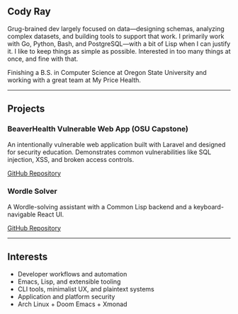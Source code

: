 ## Cody Ray

Grug-brained dev largely focused on data—designing schemas, analyzing complex datasets, and building tools to support that work. I primarily work with Go, Python, Bash, and PostgreSQL—with a bit of Lisp when I can justify it. I like to keep things as simple as possible. Interested in too many things at once, and fine with that.

Finishing a B.S. in Computer Science at Oregon State University and working with a great team at My Price Health.

---

## Projects
### BeaverHealth Vulnerable Web App (OSU Capstone)

An intentionally vulnerable web application built with Laravel and designed for security education. Demonstrates common vulnerabilities like SQL injection, XSS, and broken access controls.

[GitHub Repository](https://github.com/BeaverHealth-Vulnerable-Web-App/BeaverHealth-Vulnerable-Web-App)

### Wordle Solver
A Wordle-solving assistant with a Common Lisp backend and a keyboard-navigable React UI.

[GitHub Repository](https://github.com/c-a-ray/wordle-solver)

---

## Interests
- Developer workflows and automation
- Emacs, Lisp, and extensible tooling
- CLI tools, minimalist UX, and plaintext systems
- Application and platform security
- Arch Linux + Doom Emacs + Xmonad
